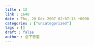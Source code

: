 ```yaml
---
title : 12
link : 1648
date : Thu, 20 Dec 2007 02:07:13 +0000
categories : ["uncategorized"]
tags : []
draft : false
author : 倉下忠憲
---
```


<A HREF="http://www.nikkei.co.jp/news/market/20071220m1ASS0ISS12201207.html" TARGET="_blank">